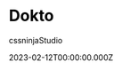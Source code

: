 ---
title: Dokto
github: https://github.com/cssninjaStudio/dokto
demo: https://dokto.cssninja.io/
author: cssninjaStudio
author_link: https://github.com/cssninjaStudio
date: 2023-02-12T00:00:00.000Z
description: >-
  Dokto is a Free Landing Page starter built with Astro, Tailwind CSS, and
  Alpine JS.
ssg:
  - Astro
css:
  - Tailwind
cms: null
category:
  - Business
draft: false
publish_date: '2022-12-28T12:50:17Z'
update_date: '2023-03-20T13:19:55Z'
github_star: 15
github_fork: 3
---